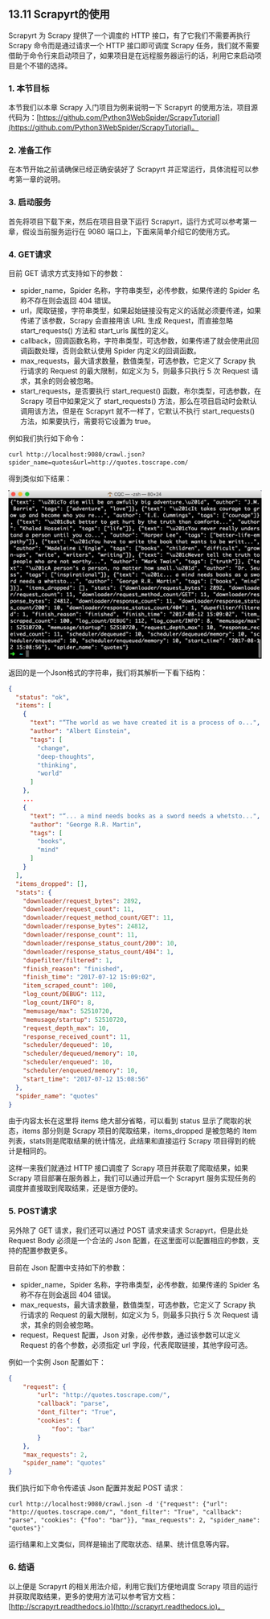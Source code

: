 ## 13.11 Scrapyrt的使用

Scrapyrt 为 Scrapy 提供了一个调度的 HTTP 接口，有了它我们不需要再执行 Scrapy 命令而是通过请求一个 HTTP 接口即可调度 Scrapy 任务，我们就不需要借助于命令行来启动项目了，如果项目是在远程服务器运行的话，利用它来启动项目是个不错的选择。

### 1. 本节目标

本节我们以本章 Scrapy 入门项目为例来说明一下 Scrapyrt 的使用方法，项目源代码为：[https://github.com/Python3WebSpider/ScrapyTutorial](https://github.com/Python3WebSpider/ScrapyTutorial)。

### 2. 准备工作

在本节开始之前请确保已经正确安装好了 Scrapyrt 并正常运行，具体流程可以参考第一章的说明。

### 3. 启动服务

首先将项目下载下来，然后在项目目录下运行 Scrapyrt，运行方式可以参考第一章，假设当前服务运行在 9080 端口上，下面来简单介绍它的使用方式。

### 4. GET请求

目前 GET 请求方式支持如下的参数：
* spider_name，Spider 名称，字符串类型，必传参数，如果传递的 Spider 名称不存在则会返回 404 错误。
* url，爬取链接，字符串类型，如果起始链接没有定义的话就必须要传递，如果传递了该参数，Scrapy 会直接用该 URL 生成 Request，而直接忽略 start_requests() 方法和 start_urls 属性的定义。
* callback，回调函数名称，字符串类型，可选参数，如果传递了就会使用此回调函数处理，否则会默认使用 Spider 内定义的回调函数。
* max_requests，最大请求数量，数值类型，可选参数，它定义了 Scrapy 执行请求的 Request 的最大限制，如定义为 5，则最多只执行 5 次 Request 请求，其余的则会被忽略。
* start_requests，是否要执行 start_request() 函数，布尔类型，可选参数，在 Scrapy 项目中如果定义了 start_requests() 方法，那么在项目启动时会默认调用该方法，但是在 Scrapyrt 就不一样了，它默认不执行 start_requests() 方法，如果要执行，需要将它设置为 true。

例如我们执行如下命令：

```
curl http://localhost:9080/crawl.json?spider_name=quotes&url=http://quotes.toscrape.com/
```

得到类似如下结果：

![](./assets/2017-08-12-23-13-15.jpg)

返回的是一个Json格式的字符串，我们将其解析一下看下结构：

```json
{
  "status": "ok",
  "items": [
    {
      "text": "“The world as we have created it is a process of o...",
      "author": "Albert Einstein",
      "tags": [
        "change",
        "deep-thoughts",
        "thinking",
        "world"
      ]
    },
    ...
    {
      "text": "“... a mind needs books as a sword needs a whetsto...",
      "author": "George R.R. Martin",
      "tags": [
        "books",
        "mind"
      ]
    }
  ],
  "items_dropped": [],
  "stats": {
    "downloader/request_bytes": 2892,
    "downloader/request_count": 11,
    "downloader/request_method_count/GET": 11,
    "downloader/response_bytes": 24812,
    "downloader/response_count": 11,
    "downloader/response_status_count/200": 10,
    "downloader/response_status_count/404": 1,
    "dupefilter/filtered": 1,
    "finish_reason": "finished",
    "finish_time": "2017-07-12 15:09:02",
    "item_scraped_count": 100,
    "log_count/DEBUG": 112,
    "log_count/INFO": 8,
    "memusage/max": 52510720,
    "memusage/startup": 52510720,
    "request_depth_max": 10,
    "response_received_count": 11,
    "scheduler/dequeued": 10,
    "scheduler/dequeued/memory": 10,
    "scheduler/enqueued": 10,
    "scheduler/enqueued/memory": 10,
    "start_time": "2017-07-12 15:08:56"
  },
  "spider_name": "quotes"
}
```

由于内容太长在这里将 items 绝大部分省略，可以看到 status 显示了爬取的状态，items 部分则是 Scrapy 项目的爬取结果，items_dropped 是被忽略的 Item 列表，stats则是爬取结果的统计情况，此结果和直接运行 Scrapy 项目得到的统计是相同的。

这样一来我们就通过 HTTP 接口调度了 Scrapy 项目并获取了爬取结果，如果 Scrapy 项目部署在服务器上，我们可以通过开启一个 Scrapyrt 服务实现任务的调度并直接取到爬取结果，还是很方便的。

### 5. POST请求

另外除了 GET 请求，我们还可以通过 POST 请求来请求 Scrapyrt，但是此处 Request Body 必须是一个合法的 Json 配置，在这里面可以配置相应的参数，支持的配置参数更多。

目前在 Json 配置中支持如下的参数：
* spider_name，Spider 名称，字符串类型，必传参数，如果传递的 Spider 名称不存在则会返回 404 错误。
* max_requests，最大请求数量，数值类型，可选参数，它定义了 Scrapy 执行请求的 Request 的最大限制，如定义为 5，则最多只执行 5 次 Request 请求，其余的则会被忽略。
* request，Request 配置，Json 对象，必传参数，通过该参数可以定义 Request 的各个参数，必须指定 url 字段，代表爬取链接，其他字段可选。

例如一个实例 Json 配置如下：

```json
{
    "request": {
        "url": "http://quotes.toscrape.com/",
        "callback": "parse",
        "dont_filter": "True",
        "cookies": {
            "foo": "bar"
        }
    },
    "max_requests": 2,
    "spider_name": "quotes"
}
```

我们执行如下命令传递该 Json 配置并发起 POST 请求：

```
curl http://localhost:9080/crawl.json -d '{"request": {"url": "http://quotes.toscrape.com/", "dont_filter": "True", "callback": "parse", "cookies": {"foo": "bar"}}, "max_requests": 2, "spider_name": "quotes"}'
```

运行结果和上文类似，同样是输出了爬取状态、结果、统计信息等内容。

### 6. 结语

以上便是 Scrapyrt 的相关用法介绍，利用它我们方便地调度 Scrapy 项目的运行并获取爬取结果，更多的使用方法可以参考官方文档：[http://scrapyrt.readthedocs.io](http://scrapyrt.readthedocs.io)。


